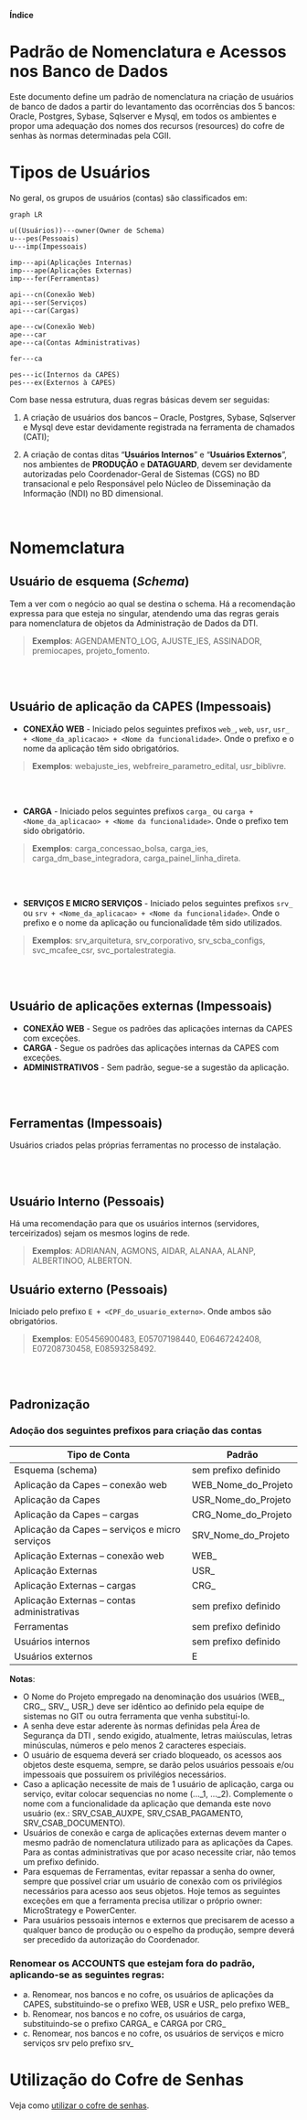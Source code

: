 **Índice**


# Padrão de Nomenclatura e Acessos nos Banco de Dados
Este documento define um padrão de nomenclatura na criação de usuários de banco de dados a partir do levantamento das ocorrências dos 5 bancos: Oracle, Postgres, Sybase, Sqlserver e Mysql, em todos os ambientes e propor uma adequação dos nomes dos recursos (resources) do cofre de senhas às normas determinadas pela CGII.

# Tipos de Usuários
No geral, os grupos de usuários (contas) são classificados em:

```mermaid
graph LR

u((Usuários))---owner(Owner de Schema)
u---pes(Pessoais)
u---imp(Impessoais)

imp---api(Aplicações Internas)
imp---ape(Aplicações Externas)
imp---fer(Ferramentas)

api---cn(Conexão Web)
api---ser(Serviços)
api---car(Cargas)

ape---cw(Conexão Web)
ape---car
ape---ca(Contas Administrativas)

fer---ca

pes---ic(Internos da CAPES)
pes---ex(Externos à CAPES)

```

Com base nessa estrutura, duas regras básicas devem ser seguidas:
1.	A criação de usuários dos bancos – Oracle, Postgres, Sybase, Sqlserver e Mysql deve estar devidamente registrada na ferramenta de chamados (CATI);

1.	A criação de contas ditas “**Usuários Internos**” e “**Usuários Externos**”, nos ambientes de **PRODUÇÃO** e **DATAGUARD**, devem ser devidamente autorizadas pelo Coordenador-Geral de Sistemas (CGS) no BD transacional e pelo Responsável pelo Núcleo de Disseminação da Informação (NDI) no BD dimensional.

<br>

# Nomemclatura
## Usuário de esquema (*Schema*)
Tem a ver com o negócio ao qual se destina o schema. Há a recomendação expressa para que esteja no singular, atendendo uma das regras gerais para nomenclatura de objetos da Administração de Dados da DTI.  
> **Exemplos**: AGENDAMENTO_LOG, AJUSTE_IES, ASSINADOR, premiocapes, projeto_fomento.

<br><br>

## Usuário de aplicação da CAPES (Impessoais)
* **CONEXÃO WEB** - Iniciado pelos seguintes prefixos `web_`, `web`, `usr`, `usr_ + <Nome_da_aplicacao> + <Nome da funcionalidade>`. Onde o prefixo e o nome da aplicação têm sido obrigatórios.  
> **Exemplos**: webajuste_ies, webfreire_parametro_edital, usr_biblivre.

<br><br>

* **CARGA** - Iniciado pelos seguintes prefixos `carga_` ou `carga + <Nome_da_aplicacao> + <Nome da funcionalidade>`. Onde o prefixo tem sido obrigatório.  
> **Exemplos**: carga_concessao_bolsa, carga_ies, carga_dm_base_integradora, carga_painel_linha_direta.

<br><br>

* **SERVIÇOS E MICRO SERVIÇOS** - Iniciado pelos seguintes prefixos `srv_` ou `srv + <Nome_da_aplicacao> + <Nome da funcionalidade>`. Onde o prefixo e o nome da aplicação ou funcionalidade têm sido utilizados. 
> **Exemplos**: srv_arquitetura, srv_corporativo, srv_scba_configs, svc_mcafee_csr,  svc_portalestrategia.

<br><br>

## Usuário de aplicações externas (Impessoais)
* **CONEXÃO WEB** - Segue os padrões das aplicações internas da CAPES com exceções.
* **CARGA** - Segue os padrões das aplicações internas da CAPES com exceções.
* **ADMINISTRATIVOS** - Sem padrão, segue-se a sugestão da aplicação.

<br><br>

## Ferramentas (Impessoais)
Usuários criados pelas próprias ferramentas no processo de instalação.

<br><br>

## Usuário Interno (Pessoais)
Há uma recomendação para que os usuários internos (servidores, terceirizados) sejam os mesmos logins de rede. 
> **Exemplos**: ADRIANAN, AGMONS, AIDAR, ALANAA, ALANP, ALBERTINOO, ALBERTON.

## Usuário externo (Pessoais)
Iniciado pelo prefixo `E + <CPF_do_usuario_externo>`. Onde ambos são obrigatórios.
> **Exemplos**: E05456900483, E05707198440, E06467242408, E07208730458, E08593258492.

<br><br>


## Padronização
### Adoção dos seguintes prefixos para criação das contas

| **Tipo de Conta** | **Padrão** |
| ------------------ | ---------- |
| Esquema (schema)   			                 | sem prefixo definido |
| Aplicação da Capes – conexão web  		     | WEB_Nome_do_Projeto |
| Aplicação da Capes                             | USR_Nome_do_Projeto |
| Aplicação da Capes – cargas 		             | CRG_Nome_do_Projeto |
| Aplicação da Capes – serviços e micro serviços | SRV_Nome_do_Projeto |
| Aplicação Externas – conexão web               | WEB_ |
| Aplicação Externas                    	     | USR_ |
| Aplicação Externas – cargas                    | CRG_ |
| Aplicação Externas – contas administrativas    | sem prefixo definido |
| Ferramentas		                             | sem prefixo definido |
| Usuários internos	                             | sem prefixo definido |
| Usuários externos                              | E |

**Notas**:
* O Nome do Projeto empregado na denominação dos usuários (WEB_, CRG_, SRV_, USR_) deve ser idêntico ao definido pela equipe de sistemas no GIT ou outra ferramenta que venha substituí-lo.
* A senha deve estar aderente às normas definidas pela Área de Segurança da DTI  , sendo exigido, atualmente, letras maiúsculas, letras minúsculas, números e pelo menos 2 caracteres especiais.
* O usuário de esquema deverá ser criado bloqueado, os acessos aos objetos deste esquema, sempre, se darão pelos usuários pessoais e/ou impessoais que possuírem os privilégios necessários.
* Caso a aplicação necessite de mais de 1 usuário de aplicação, carga ou serviço, evitar colocar sequencias no nome (..._1, ..._2). Complemente o nome com a funcionalidade da aplicação que demanda este novo usuário (ex.: SRV_CSAB_AUXPE, SRV_CSAB_PAGAMENTO, SRV_CSAB_DOCUMENTO).
* Usuários de conexão e carga de aplicações externas devem manter o mesmo padrão de nomenclatura utilizado para as aplicações da Capes. Para as contas administrativas que por acaso necessite criar, não temos um prefixo definido.
* Para esquemas de Ferramentas, evitar repassar a senha do owner, sempre que possível criar um usuário de conexão com os privilégios necessários para acesso aos seus objetos. Hoje temos as seguintes exceções em que a ferramenta precisa utilizar o próprio owner: MicroStrategy e PowerCenter.
* Para usuários pessoais internos e externos que precisarem de acesso a qualquer banco de produção ou o espelho da produção, sempre deverá ser precedido da autorização do Coordenador.

###	Renomear os ACCOUNTS que estejam fora do padrão, aplicando-se as seguintes regras:

* a.	Renomear, nos bancos e no cofre, os usuários de aplicações da CAPES, substituindo-se o prefixo WEB, USR e USR_ pelo prefixo WEB_
* b.	Renomear, nos bancos e no cofre, os usuários de carga, substituindo-se o prefixo CARGA_ e CARGA por CRG_
* c.	Renomear, nos bancos e no cofre, os usuários de serviços e micro serviços srv pelo prefixo srv_

# Utilização do Cofre de Senhas
Veja como [utilizar o cofre de senhas](/infraestrutura/seguranca/cofre-senhas.md).